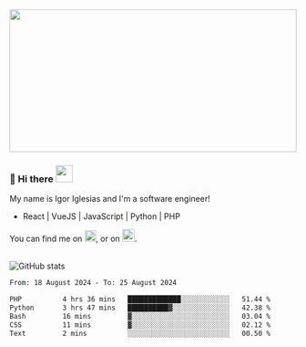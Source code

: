 <img src="https://c.tenor.com/KjVxfRrrncUAAAAd/matrix.gif" width="100%" height="250px">

### 🔭 Hi there <img src="https://raw.githubusercontent.com/MartinHeinz/MartinHeinz/master/wave.gif" width="30px">


My name is Igor Iglesias and I'm a software engineer!
<br>

<ul>
  <li> React | VueJS | JavaScript | Python | PHP </li>
</ul>
You can find me on <a href="https://twitter.com/IgorIglesias5"><img src="https://i.imgur.com/JLLlB5S.png" width="20px"></a>, or on <a href="https://www.linkedin.com/in/igor-iglesias-62478428/"><img src="https://i.imgur.com/PXyIkWx.png" width="22px"></a>.

<br>
<br>

![GitHub stats](https://github-readme-stats.vercel.app/api?username=igoiglesias&show_icons=true&count_private=true&theme=chartreuse-dark&hide_title=true)

<!--START_SECTION:waka-->

```txt
From: 18 August 2024 - To: 25 August 2024

PHP          4 hrs 36 mins   █████████████░░░░░░░░░░░░   51.44 %
Python       3 hrs 47 mins   ██████████▓░░░░░░░░░░░░░░   42.38 %
Bash         16 mins         ▓░░░░░░░░░░░░░░░░░░░░░░░░   03.04 %
CSS          11 mins         ▓░░░░░░░░░░░░░░░░░░░░░░░░   02.12 %
Text         2 mins          ░░░░░░░░░░░░░░░░░░░░░░░░░   00.50 %
```

<!--END_SECTION:waka-->
